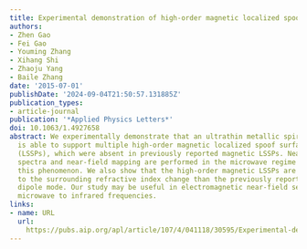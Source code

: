 ```yaml
---
title: Experimental demonstration of high-order magnetic localized spoof surface plasmons
authors:
- Zhen Gao
- Fei Gao
- Youming Zhang
- Xihang Shi
- Zhaoju Yang
- Baile Zhang
date: '2015-07-01'
publishDate: '2024-09-04T21:50:57.131885Z'
publication_types:
- article-journal
publication: '*Applied Physics Letters*'
doi: 10.1063/1.4927658
abstract: We experimentally demonstrate that an ultrathin metallic spiral structure
  is able to support multiple high-order magnetic localized spoof surface plasmons
  (LSSPs), which were absent in previously reported magnetic LSSPs. Near-field response
  spectra and near-field mapping are performed in the microwave regime to confirm
  this phenomenon. We also show that the high-order magnetic LSSPs are more sensitive
  to the surrounding refractive index change than the previously reported magnetic
  dipole mode. Our study may be useful in electromagnetic near-field sensing from
  microwave to infrared frequencies.
links:
- name: URL
  url: 
    https://pubs.aip.org/apl/article/107/4/041118/30595/Experimental-demonstration-of-high-order-magnetic
---
```

